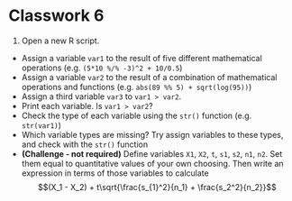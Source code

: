# Classwork 6

1. Open a new R script.
* Assign a variable `var1` to the result of five different mathematical operations (e.g. `(5*10 %/% -3)^2 + 10/0.5`)
* Assign a variable `var2` to the result of a combination of mathematical operations and functions (e.g. `abs(89 %% 5) + sqrt(log(95))`)
* Assign a third variable `var3` to `var1 > var2`.
* Print each variable. Is `var1 > var2`?
* Check the type of each variable using the `str()` function (e.g. `str(var1)`)
* Which variable types are missing? Try assign variables to these types, and check with the `str()` function
* **(Challenge - not required)** Define variables `X1`, `X2`, `t`, `s1`, `s2`, `n1`, `n2`. Set them equal to quantitative values of your own choosing. Then write an expression in terms of those variables to calculate $$(X_1 - X_2) + t\sqrt{\frac{s_{1}^2}{n_1} + \frac{s_2^2}{n_2}}$$

